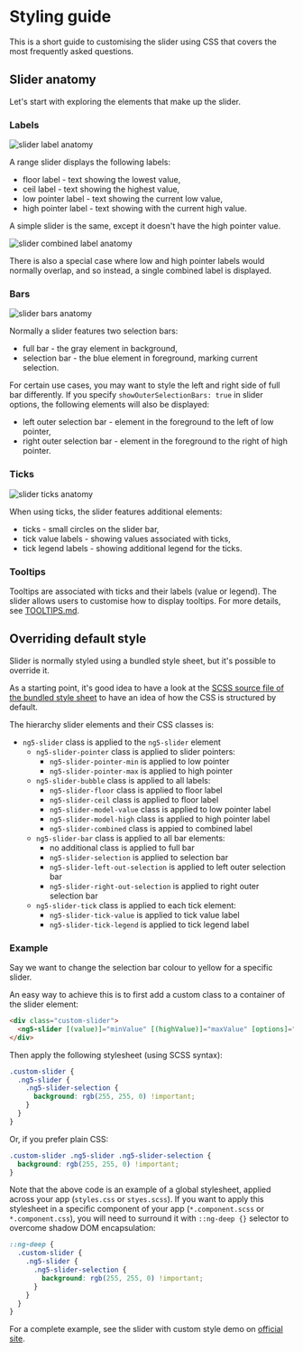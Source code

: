 # Styling guide

This is a short guide to customising the slider using CSS that covers the most frequently asked questions.

## Slider anatomy

Let's start with exploring the elements that make up the slider.

### Labels

![slider label anatomy](https://raw.githubusercontent.com/angular-slider/ng5-slider/master/assets/slider-anatomy-labels.png)

A range slider displays the following labels:
 - floor label - text showing the lowest value,
 - ceil label - text showing the highest value,
 - low pointer label - text showing the current low value,
 - high pointer label - text showing with the current high value.

A simple slider is the same, except it doesn't have the high pointer value.

![slider combined label anatomy](https://raw.githubusercontent.com/angular-slider/ng5-slider/master/assets/slider-anatomy-combined-label.png)

There is also a special case where low and high pointer labels would normally overlap, and so instead, a single combined label is displayed.

### Bars

![slider bars anatomy](https://raw.githubusercontent.com/angular-slider/ng5-slider/master/assets/slider-anatomy-bars.png)

Normally a slider features two selection bars:
 - full bar - the gray element in background,
 - selection bar - the blue element in foreground, marking current selection.

For certain use cases, you may want to style the left and right side of full bar differently. If you specify `showOuterSelectionBars: true` in slider options, the following elements will also be displayed:
 - left outer selection bar - element in the foreground to the left of low pointer,
 - right outer selection bar - element in the foreground to the right of high pointer.

### Ticks

![slider ticks anatomy](https://raw.githubusercontent.com/angular-slider/ng5-slider/master/assets/slider-anatomy-ticks.png)

When using ticks, the slider features additional elements:
 - ticks - small circles on the slider bar,
 - tick value labels - showing values associated with ticks,
 - tick legend labels - showing additional legend for the ticks.

### Tooltips

Tooltips are associated with ticks and their labels (value or legend). The slider allows users to customise how to display tooltips. For more details, see [TOOLTIPS.md](TOOLTIPS.md).

## Overriding default style

Slider is normally styled using a bundled style sheet, but it's possible to override it.

As a starting point, it's good idea to have a look at the [SCSS source file of the bundled style sheet](https://github.com/angular-slider/ng5-slider/blob/master/src/ng5-slider/lib/slider.component.scss) to have an idea of how the CSS is structured by default.

The hierarchy slider elements and their CSS classes is:
 - `ng5-slider` class is applied to the `ng5-slider` element
    * `ng5-slider-pointer` class is applied to slider pointers:
       - `ng5-slider-pointer-min` is applied to low pointer
       - `ng5-slider-pointer-max` is applied to high pointer
    * `ng5-slider-bubble` class is applied to all labels:
       - `ng5-slider-floor` class is applied to floor label
       - `ng5-slider-ceil` class is applied to floor label
       - `ng5-slider-model-value` class is applied to low pointer label
       - `ng5-slider-model-high` class is applied to high pointer label
       - `ng5-slider-combined` class is appied to combined label
    * `ng5-slider-bar` class is applied to all bar elements:
       - no additional class is applied to full bar
       - `ng5-slider-selection` is applied to selection bar
       - `ng5-slider-left-out-selection` is applied to left outer selection bar
       - `ng5-slider-right-out-selection` is applied to right outer selection bar
    * `ng5-slider-tick` class is applied to each tick element:
       - `ng5-slider-tick-value` is applied to tick value label
       - `ng5-slider-tick-legend` is applied to tick legend label

### Example

Say we want to change the selection bar colour to yellow for a specific slider.

An easy way to achieve this is to first add a custom class to a container of the slider element:
```html
<div class="custom-slider">
  <ng5-slider [(value)]="minValue" [(highValue)]="maxValue" [options]="options"></ng5-slider>
</div>
```

Then apply the following stylesheet (using SCSS syntax):
```scss
.custom-slider {
  .ng5-slider {
    .ng5-slider-selection {
      background: rgb(255, 255, 0) !important;
    }
  }
}
```

Or, if you prefer plain CSS:
```css
.custom-slider .ng5-slider .ng5-slider-selection {
  background: rgb(255, 255, 0) !important;
}
```

Note that the above code is an example of a global stylesheet, applied across your app (`styles.css` or `styes.scss`). If you want to apply this stylesheet in a specific component of your app (`*.component.scss` or `*.component.css`), you will need to surround it with `::ng-deep {}` selector to overcome shadow DOM encapsulation:
```scss
::ng-deep {
  .custom-slider {
    .ng5-slider {
      .ng5-slider-selection {
        background: rgb(255, 255, 0) !important;
      }
    }
  }
}
```

For a complete example, see the slider with custom style demo on [official site](https://angular-slider.github.io/ng5-slider/demos#styled-slider).